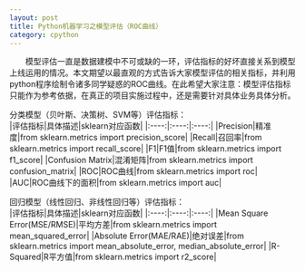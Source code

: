 ```yaml
---
layout: post
title: Python机器学习之模型评估（ROC曲线）
category: cpython
---
```


&emsp;&emsp;模型评估一直是数据建模中不可或缺的一环，评估指标的好坏直接关系到模型上线运用的情况。本文期望以最直观的方式告诉大家模型评估的相关指标，并利用python程序绘制令诸多同学疑惑的ROC曲线。在此希望大家注意：模型评估指标只能作为参考依据，在真正的项目实施过程中，还是需要针对具体业务具体分析。

分类模型（贝叶斯、决策树、SVM等）评估指标：     
|评估指标|具体描述|sklearn对应函数|
|:----:|:----:|:----:| 
|Precision|精准度|from sklearn.metrics import precision_score|
|Recall|召回率|from sklearn.metrics import recall_score|
|F1|F1值|from sklearn.metrics import f1_score|
|Confusion Matrix|混淆矩阵|from sklearn.metrics import confusion_matrix|
|ROC|ROC曲线|from sklearn.metrics import roc|
|AUC|ROC曲线下的面积|from sklearn.metrics import auc|

回归模型（线性回归、非线性回归等）评估指标：     
|评估指标|具体描述|sklearn对应函数|
|:----:|:----:|:----:|
|Mean Square Error(MSE/RMSE)|平均方差|from sklearn.metrics import mean_squared_error|
|Absolute Error(MAE/RAE)|绝对误差|from sklearn.metrics import mean_absolute_error, median_absolute_error|
|R-Squared|R平方值|from sklearn.metrics import r2_score|